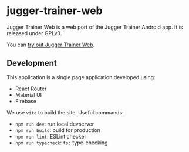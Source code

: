 # jugger-trainer-web

Jugger Trainer Web is a web port of the Jugger Trainer Android app. It is released under GPLv3.

You can [try out Jugger Trainer Web](https://jugger-copenhagen.github.io/jugger-trainer-web/).

## Development

This application is a single page application developed using:

- React Router
- Material UI
- Firebase

We use `vite` to build the site. Useful commands:

- `npm run dev`: run local devserver
- `npm run build`: build for production
- `npm run lint`: ESLint checker
- `npm run typecheck`: `tsc` type-checking
